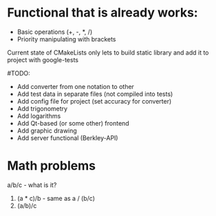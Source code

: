 # Functional that is already works:
- Basic operations (+, -, *, /)
- Priority manipulating with brackets

Current state of CMakeLists only lets to build static library and add it to project with google-tests

#TODO:
- Add converter from one notation to other
- Add test data in separate files (not compiled into tests)
- Add config file for project (set accuracy for converter)
- Add trigonometry
- Add logarithms
- Add Qt-based (or some other) frontend
- Add graphic drawing
- Add server functional (Berkley-API)

# Math problems
a/b/c - what is it?
1. (a * c)/b - same as a / (b/c)
2. (a/b)/c